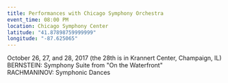 ```yaml
---
title: Performances with Chicago Symphony Orchestra
event_time: 08:00 PM
location: Chicago Symphony Center
latitude: "41.87898759999999"
longitude: "-87.625065"
---
```

October 26, 27, and 28, 2017  (the 28th is in Krannert Center, Champaign, IL)<br>
BERNSTEIN:  Symphony Suite from "On the Waterfront"<br>
RACHMANINOV:  Symphonic Dances
